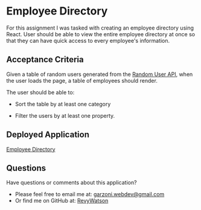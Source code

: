 # Employee Directory

For this assignment I was tasked with creating an employee directory using React. User should be able to view the entire employee directory at once so that they can have quick access to every employee's information.

## Acceptance Criteria

Given a table of random users generated from the [Random User API](https://randomuser.me/), when the user loads the page, a table of employees should render. 

The user should be able to:

  * Sort the table by at least one category

  * Filter the users by at least one property.

## Deployed Application
[Employee Directory](https://revywatson.github.io/employee-directory/)

## Questions

Have questions or comments about this application?

- Please feel free to email me at: garzoni.webdev@gmail.com
- Or find me on GitHub at: [RevyWatson](https://github.com/RevyWatson)
